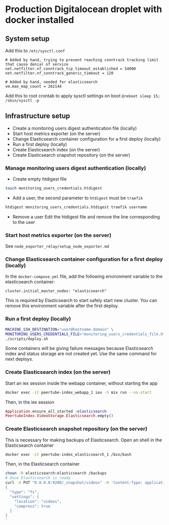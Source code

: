 # Production Digitalocean droplet with docker installed
## System setup
Add this to `/etc/sysctl.conf`
```
# Added by hand, trying to prevent reaching conntrack tracking limit that cause denial of service
net.netfilter.nf_conntrack_tcp_timeout_established = 54000
net.netfilter.nf_conntrack_generic_timeout = 120

# Added by hand, needed for elasticsearch
vm.max_map_count = 262144
```
Add this to root crontab to apply sysctl settings on boot
`@reboot sleep 15; /sbin/sysctl -p`

## Infrastructure setup
- Create a monitoring users digest authentication file (locally)
- Start host metrics exporter (on the server)
- Change Elasticsearch container configuration for a first deploy (locally)
- Run a first deploy (locally)
- Create Elasticsearch index (on the server)
- Create Elasticsearch snapshot repository (on the server)

### Manage monitoring users digest authentication (locally)
- Create empty htdigest file
```bash
touch monitoring_users_credentials.htdigest
``` 
- Add a user, the second parameter to `htdigest` must be `traefik`
```bash
htdigest monitoring_users_credentials.htdigest traefik username
``` 
- Remove a user
Edit the htdigest file and remove the line corresponding to the user

### Start host metrics exporter (on the server)
See `node_exporter_relay/setup_node_exporter.md`

### Change Elasticsearch container configuration for a first deploy (locally)
In the `docker-compose.yml` file, add the following environment variable to the elasticsearch container:
```
cluster.initial_master_nodes: "elasticsearch"
```
This is required by Elasticsearch to start safely start new cluster.
You can remove this environment variable after the first deploy.

### Run a first deploy (locally)
```bash
MACHINE_SSH_DESTINATION="user@hostname.domain" \
MONITORING_USERS_CREDENTIALS_FILE="monitoring_users_credentials_file.htdigest" \
./scripts/deploy.sh
```
Some containers will be giving failure messages because Elasticsearch index and status storage are not created yet.
Use the same command for next deploys.

### Create Elasticsearch index (on the server)
Start an iex session inside the webapp container, without starting the app
```bash
docker exec -it peertube-index_webapp_1 iex -S mix run --no-start
```
Then, in the iex session
```elixir
Application.ensure_all_started :elasticsearch
PeertubeIndex.VideoStorage.Elasticsearch.empty()
```

### Create Elasticsearch snapshot repository (on the server)
This is necessary for making backups of Elasticsearch.
Open an shell in the Elasticsearch container
```bash
docker exec -it peertube-index_elasticsearch_1 /bin/bash
```
Then, in the Elasticsearch container
```bash
chown -R elasticsearch:elasticsearch /backups
# Once Elasticsearch is ready
curl -X PUT "0.0.0.0:9200/_snapshot/videos" -H 'Content-Type: application/json' -d'
{
  "type": "fs",
  "settings": {
    "location": "videos",
    "compress": true
  }
}
'
```

